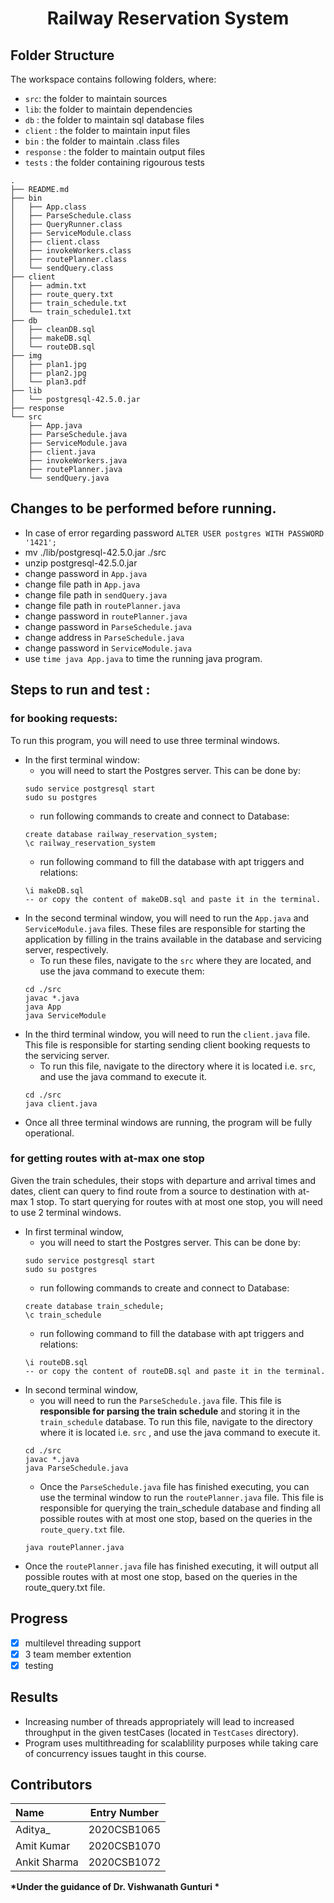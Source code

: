 <center>
<h1> Railway Reservation System </h1>
</center>

## Folder Structure

The workspace contains following folders, where:

- `src`: the folder to maintain sources
- `lib`: the folder to maintain dependencies
- `db` : the folder to maintain sql database files
- `client` : the folder to maintain input files 
- `bin` : the folder to maintain .class files
- `response` : the folder to maintain output files 
- `tests` : the folder containing rigourous tests
```
.
├── README.md
├── bin
│   ├── App.class
│   ├── ParseSchedule.class
│   ├── QueryRunner.class
│   ├── ServiceModule.class
│   ├── client.class
│   ├── invokeWorkers.class
│   ├── routePlanner.class
│   └── sendQuery.class
├── client
│   ├── admin.txt
│   ├── route_query.txt
│   ├── train_schedule.txt
│   └── train_schedule1.txt
├── db
│   ├── cleanDB.sql
│   ├── makeDB.sql
│   └── routeDB.sql
├── img
│   ├── plan1.jpg
│   ├── plan2.jpg
│   └── plan3.pdf
├── lib
│   └── postgresql-42.5.0.jar
├── response
└── src
    ├── App.java
    ├── ParseSchedule.java
    ├── ServiceModule.java
    ├── client.java
    ├── invokeWorkers.java
    ├── routePlanner.java
    └── sendQuery.java
```

## Changes to be performed before running.
- In case of error regarding password ```ALTER USER postgres WITH PASSWORD '1421';```
- mv ./lib/postgresql-42.5.0.jar ./src
- unzip postgresql-42.5.0.jar
- change password in ```App.java```
- change file path in ```App.java```
- change file path in ```sendQuery.java```
- change file path in ```routePlanner.java```
- change password in ```routePlanner.java```
- change password in ```ParseSchedule.java```
- change address in ```ParseSchedule.java```
- change password in ```ServiceModule.java```
- use ```time java App.java``` to time the running java program.

## Steps to run and test :
### for booking requests:
To run this program, you will need to use three terminal windows.

- In the first terminal window:
  - you will need to start the Postgres server. This can be done by:
  ```
  sudo service postgresql start         
  sudo su postgres
  ```
  - run following commands to create and connect to Database:
  ```
  create database railway_reservation_system;
  \c railway_reservation_system
  ```
  - run following command to fill the database with apt triggers and relations:
  ```
  \i makeDB.sql
  -- or copy the content of makeDB.sql and paste it in the terminal.
  ```
- In the second terminal window, you will need to run the `App.java` and `ServiceModule.java` files. These files are responsible for starting the application by filling in the trains available in the database and servicing server, respectively.
  - To run these files, navigate to the `src` where they are located, and use the java command to execute them:
  ```
  cd ./src
  javac *.java  
  java App
  java ServiceModule
  ```
- In the third terminal window, you will need to run the `client.java` file. This file is responsible for starting sending client booking requests to the servicing server. 
  - To run this file, navigate to the directory where it is located i.e. `src`, and use the java command to execute it.
  ```
  cd ./src
  java client.java
  ```
- Once all three terminal windows are running, the program will be fully operational.

### for getting routes with at-max one stop
Given the train schedules, their stops with departure and arrival times and dates, client can query to find route from a source to destination with at-max 1 stop. 
To start querying for routes with at most one stop, you will need to use 2 terminal windows.
- In first terminal window, 
  - you will need to start the Postgres server. This can be done by:
  ```
  sudo service postgresql start         
  sudo su postgres
  ```
  - run following commands to create and connect to Database:
  ```
  create database train_schedule;
  \c train_schedule
  ```
  - run following command to fill the database with apt triggers and relations:
  ```
  \i routeDB.sql
  -- or copy the content of routeDB.sql and paste it in the terminal.
  ```
- In second terminal window,
  - you will need to run the `ParseSchedule.java` file. This file is **responsible for parsing the train schedule** and storing it in the `train_schedule` database. To run this file, navigate to the directory where it is located i.e. `src` , and use the java command to execute it.
  ```
  cd ./src
  javac *.java
  java ParseSchedule.java
  ```
  - Once the `ParseSchedule.java` file has finished executing, you can use the terminal window to run the `routePlanner.java` file. This file is responsible for querying the train_schedule database and finding all possible routes with at most one stop, based on the queries in the `route_query.txt` file.
  ```
  java routePlanner.java
  ```
- Once the `routePlanner.java` file has finished executing, it will output all possible routes with at most one stop, based on the queries in the route_query.txt file.

## Progress 
- [x] multilevel threading support
- [x] 3 team member extention
- [x] testing

## Results
- Increasing number of threads appropriately will lead to increased throughput in the given testCases (located in `TestCases` directory).
- Program uses multithreading for scalablility purposes while taking care of concurrency issues taught in this course.

## Contributors  
| **Name**      | **Entry Number** | 
| :---        |    :----:   |  
| Aditya_      | 2020CSB1065      | 
| Amit Kumar   | 2020CSB1070        | 
| Ankit Sharma      | 2020CSB1072       |


<b>*Under the guidance of Dr. Vishwanath Gunturi *</b>



